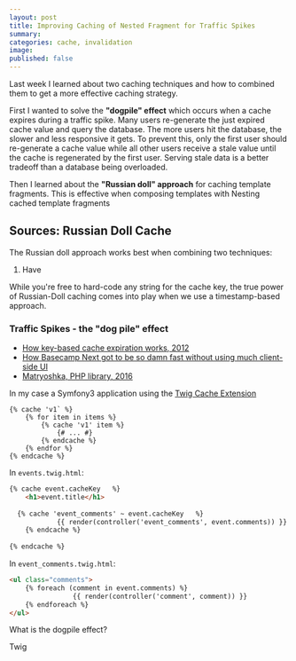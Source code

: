 ```yaml
---
layout: post
title: Improving Caching of Nested Fragment for Traffic Spikes
summary: 
categories: cache, invalidation
image: 
published: false
---
```


Last week I learned about two caching techniques and how to combined them to get a more effective caching strategy. 

First I wanted to solve the **"dogpile" effect** which occurs when a cache expires during a traffic spike. Many users re-generate the just expired cache value and query the database. The more users hit the database, the slower and less responsive it gets. To prevent this, only the first user should re-generate a cache value while all other users receive a stale value until the cache is regenerated by the first user. Serving stale data is a better tradeoff than a database being overloaded. 

Then I learned about the **"Russian doll" approach** for caching template fragments. This is effective when composing templates with 
Nesting cached template fragments 


## Sources: Russian Doll Cache

The Russian doll approach works best when combining two techniques: 

1. Have 

While you're free to hard-code any string for the cache key, the true power of Russian-Doll caching comes into play when we use a timestamp-based approach.


### Traffic Spikes - the "dog pile" effect

* [How key-based cache expiration works, 2012](https://signalvnoise.com/posts/3113-how-key-based-cache-expiration-works)
* [How Basecamp Next got to be so damn fast without using much client-side UI](https://signalvnoise.com/posts/3112-how-basecamp-next-got-to-be-so-damn-fast-without-using-much-client-side-ui)
* [Matryoshka, PHP library, 2016](https://github.com/laracasts/matryoshka)



In my case a Symfony3 application using the [Twig Cache Extension](https://github.com/twigphp/twig-cache-extension)

```
{% cache 'v1` %}
    {% for item in items %}
        {% cache 'v1' item %}
            {# ... #}
        {% endcache %}
    {% endfor %}
{% endcache %}
```




In `events.twig.html`:
```html
{% cache event.cacheKey   %}
	<h1>event.title</h1>
	
  {% cache 'event_comments' ~ event.cacheKey   %}
			{{ render(controller('event_comments', event.comments)) }}
	{% endcache %}
	
{% endcache %}
```

In `event_comments.twig.html`:
```html
<ul class="comments">
    {% foreach (comment in event.comments) %}
				{{ render(controller('comment', comment)) }}
    {% endforeach %}
</ul>
```


What is the dogpile effect?

Twig 
